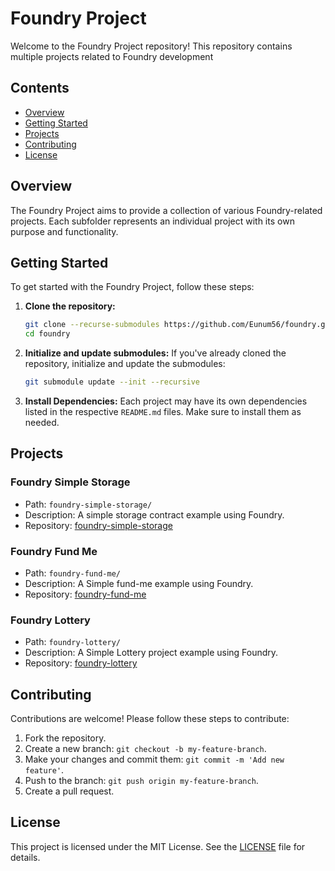 # Foundry Project

Welcome to the Foundry Project repository! This repository contains multiple projects related to Foundry development

## Contents

- [Overview](#overview)
- [Getting Started](#getting-started)
- [Projects](#projects)
- [Contributing](#contributing)
- [License](#license)

## Overview

The Foundry Project aims to provide a collection of various Foundry-related projects. Each subfolder represents an individual project with its own purpose and functionality.

## Getting Started

To get started with the Foundry Project, follow these steps:

1. **Clone the repository:**

   ```bash
   git clone --recurse-submodules https://github.com/Eunum56/foundry.git
   cd foundry
   ```

2. **Initialize and update submodules:**
   If you've already cloned the repository, initialize and update the submodules:

   ```bash
   git submodule update --init --recursive
   ```

3. **Install Dependencies:**
   Each project may have its own dependencies listed in the respective `README.md` files. Make sure to install them as needed.

## Projects

### Foundry Simple Storage

- Path: `foundry-simple-storage/`
- Description: A simple storage contract example using Foundry.
- Repository: [foundry-simple-storage](https://github.com/Eunum56/foundry-simple-storage.git)

### Foundry Fund Me

- Path: `foundry-fund-me/`
- Description: A Simple fund-me example using Foundry.
- Repository: [foundry-fund-me](https://github.com/Eunum56/foundry-fund-me.git)

### Foundry Lottery

- Path: `foundry-lottery/`
- Description: A Simple Lottery project example using Foundry.
- Repository: [foundry-lottery](https://github.com/Eunum56/foundry-lottery.git)

## Contributing

Contributions are welcome! Please follow these steps to contribute:

1. Fork the repository.
2. Create a new branch: `git checkout -b my-feature-branch`.
3. Make your changes and commit them: `git commit -m 'Add new feature'`.
4. Push to the branch: `git push origin my-feature-branch`.
5. Create a pull request.

## License

This project is licensed under the MIT License. See the [LICENSE](LICENSE) file for details.
